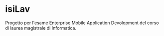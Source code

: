 # isiLav
Progetto per l'esame Enterprise Mobile Application Devolopment del corso di laurea magistrale di Informatica.
